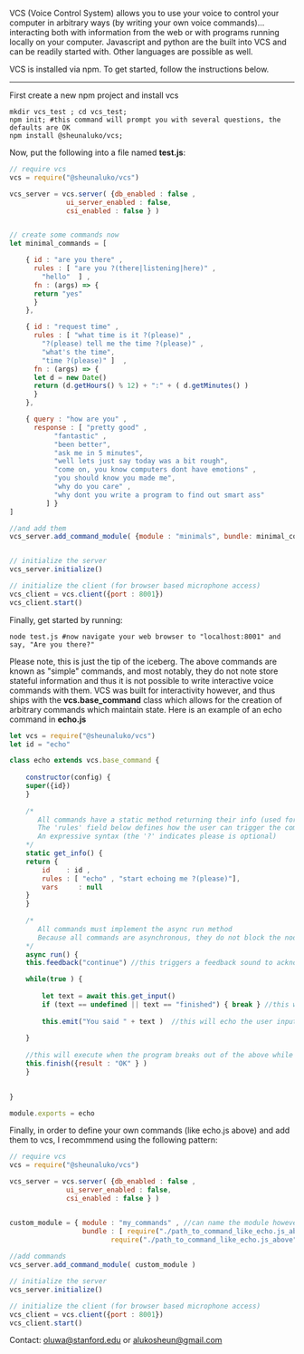 VCS (Voice Control System) allows you to use your voice to control your computer in arbitrary ways (by writing your own voice
commands)... interacting both with information from the web or with programs running locally on your computer.
Javascript and python are the built into VCS and can be readily started with. Other languages are possible as well. 

VCS is installed via npm. To get started, follow the instructions below. 

---

First create a new npm project and install vcs

```
mkdir vcs_test ; cd vcs_test; 
npm init; #this command will prompt you with several questions, the defaults are OK 
npm install @sheunaluko/vcs; 
``` 

Now, put the following into a file named **test.js**: 

```javascript 
// require vcs
vcs = require("@sheunaluko/vcs")

vcs_server = vcs.server( {db_enabled : false ,
			  ui_server_enabled : false,
			  csi_enabled : false } )


// create some commands now
let minimal_commands = [

    { id : "are you there" ,
      rules : [ "are you ?(there|listening|here)" ,
		"hello"  ] ,
      fn : (args) => {
	  return "yes"
      }
    },

    { id : "request time" ,
      rules : [ "what time is it ?(please)" ,
		"?(please) tell me the time ?(please)" ,
		"what's the time",
		"time ?(please)" ]  ,
      fn : (args) => {
	  let d = new Date()
	  return (d.getHours() % 12) + ":" + ( d.getMinutes() )
      }
    },

    { query : "how are you" ,
      response : [ "pretty good" ,
		   "fantastic" ,
		   "been better",
		   "ask me in 5 minutes",
		   "well lets just say today was a bit rough",
		   "come on, you know computers dont have emotions" ,
		   "you should know you made me",
		   "why do you care" ,
		   "why dont you write a program to find out smart ass"
		 ] }
]

//and add them
vcs_server.add_command_module( {module : "minimals", bundle: minimal_commands })


// initialize the server
vcs_server.initialize()

// initialize the client (for browser based microphone access)
vcs_client = vcs.client({port : 8001})
vcs_client.start()

``` 

Finally, get started by running: 

```
node test.js #now navigate your web browser to "localhost:8001" and say, "Are you there?" 
```

Please note, this is just the tip of the iceberg. The above commands are known as "simple" commands, and most notably,
they do not note store stateful information and thus it is not possible to write interactive voice commands with them. 
VCS was built for interactivity however, and thus ships with the **vcs.base_command** class which allows for the 
creation of arbitrary commands which maintain state. Here is an example of an echo command in **echo.js** 

```javascript
let vcs = require("@sheunaluko/vcs")
let id = "echo"

class echo extends vcs.base_command { 
    
    constructor(config) { 
	super({id})
    }
    
    /* 
       All commands have a static method returning their info (used for initialization)
       The 'rules' field below defines how the user can trigger the command, and supports 
       An expressive syntax (the '?' indicates please is optional) 
    */
    static get_info() { 
	return {
	    id    : id , 
	    rules : [ "echo" , "start echoing me ?(please)"],
	    vars     : null 
	}
    } 
    
    /* 
       All commands must implement the async run method
       Because all commands are asynchronous, they do not block the nodejs runtime while waiting for user input 
    */      
    async run() { 
	this.feedback("continue") //this triggers a feedback sound to acknowledge the command is running 

	while(true ) {
	    
	    let text = await this.get_input() 
	    if (text == undefined || text == "finished") { break } //this will end the command IF the user says 'finished'
	    
	    this.emit("You said " + text )  //this will echo the user input 
	    
	}
	
	//this will execute when the program breaks out of the above while loop 
	this.finish({result : "OK" } )
    } 
    

}

module.exports = echo 
```

Finally, in order to define your own commands (like echo.js above) and add them to vcs, I recommmend using the following pattern: 

```javascript 
// require vcs
vcs = require("@sheunaluko/vcs")

vcs_server = vcs.server( {db_enabled : false ,
			  ui_server_enabled : false,
			  csi_enabled : false } )


custom_module = { module : "my_commands" , //can name the module however you want 
                  bundle : [ require("./path_to_command_like_echo.js_above") , 
	                     require("./path_to_command_like_echo.js_above")  ] } 
			  
//add commands
vcs_server.add_command_module( custom_module ) 

// initialize the server
vcs_server.initialize()

// initialize the client (for browser based microphone access)
vcs_client = vcs.client({port : 8001})
vcs_client.start()

``` 


Contact: oluwa@stanford.edu or alukosheun@gmail.com
